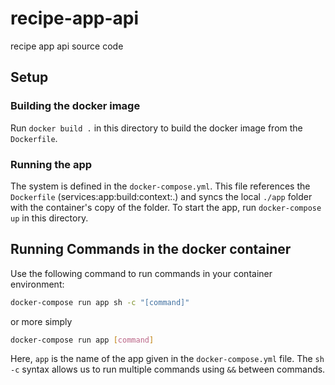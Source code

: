 # recipe-app-api
recipe app api source code

## Setup

### Building the docker image

Run `docker build .` in this directory to build the docker image from the `Dockerfile`.

### Running the app

The system is defined in the `docker-compose.yml`.  This file references the `Dockerfile` (services:app:build:context:.) and syncs the local `./app` folder with the container's copy of the folder.  To start the app, run `docker-compose up` in this directory.

## Running Commands in the docker container
Use the following command to run commands in your container environment:

```bash
docker-compose run app sh -c "[command]"
```

or more simply

```bash
docker-compose run app [command]
```

Here, `app` is the name of the app given in the `docker-compose.yml` file.  The `sh -c` syntax allows us to run multiple commands using `&&` between commands.